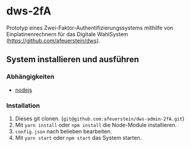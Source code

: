 # dws-2fA
Prototyp eines Zwei-Faktor-Authentifizierungssystems mithilfe von Einplatinenrechnern für das Digitale WahlSystem (https://github.com/afeuerstein/dws).

## System installieren und ausführen

### Abhängigkeiten
- [nodejs](https://nodejs.org/)

### Installation
1. Dieses git clonen. (`git@github.com:afeuerstein/dws-admin-2fA.git`)
2. Mit `yarn install` oder `npm install` die Node-Module installieren.
3. `config.json` nach belieben bearbeiten.
4. Mit `yarn start` oder `npm start` das System starten.
